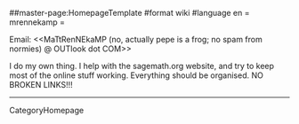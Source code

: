##master-page:HomepageTemplate
#format wiki
#language en
= mrennekamp =

Email: <<MaTtRenNEkaMP (no, actually pepe is a frog; no spam from normies) @ OUTlook dot COM>>

I do my own thing. I help with the sagemath.org website, and try to keep most of the online stuff working. Everything should be organised. NO BROKEN LINKS!!!

----
CategoryHomepage
